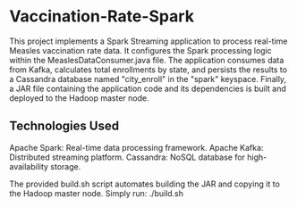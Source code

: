 # Vaccination-Rate-Spark
This project implements a Spark Streaming application to process real-time Measles vaccination rate data. It configures the Spark processing logic within the MeaslesDataConsumer.java file. The application consumes data from Kafka, calculates total enrollments by state, and persists the results to a Cassandra database named "city_enroll" in the "spark" keyspace. Finally, a JAR file containing the application code and its dependencies is built and deployed to the Hadoop master node.

## Technologies Used
Apache Spark: Real-time data processing framework.
Apache Kafka: Distributed streaming platform.
Cassandra: NoSQL database for high-availability storage.

The provided build.sh script automates building the JAR and copying it to the Hadoop master node. Simply run:
./build.sh
